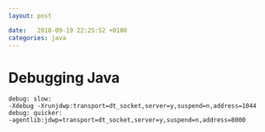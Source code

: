 ```yaml
---
layout: post

date:   2018-09-19 22:25:52 +0100
categories: java
---
```

Debugging Java
==============

    debug: slow:  
    -Xdebug -Xrunjdwp:transport=dt_socket,server=y,suspend=n,address=1044 
    debug: quicker: 
    -agentlib:jdwp=transport=dt_socket,server=y,suspend=n,address=8000 
